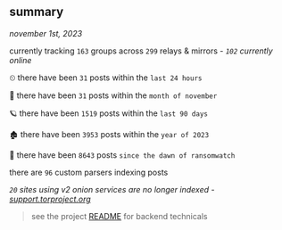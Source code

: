 
## summary
_november 1st, 2023_

currently tracking `163` groups across `299` relays & mirrors - _`102` currently online_

⏲ there have been `31` posts within the `last 24 hours`

🦈 there have been `31` posts within the `month of november`

🪐 there have been `1519` posts within the `last 90 days`

🏚 there have been `3953` posts within the `year of 2023`

🦕 there have been `8643` posts `since the dawn of ransomwatch`

there are `96` custom parsers indexing posts

_`20` sites using v2 onion services are no longer indexed - [support.torproject.org](https://support.torproject.org/onionservices/v2-deprecation/)_

> see the project [README](https://github.com/joshhighet/ransomwatch#ransomwatch--) for backend technicals
